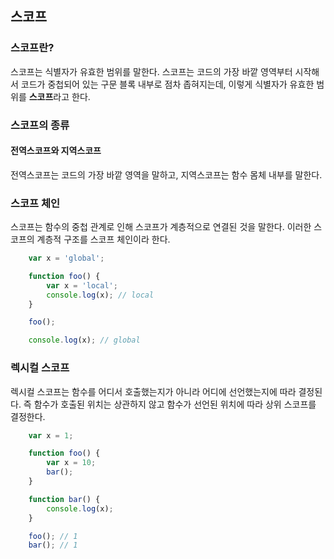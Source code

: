 ## 스코프 

### 스코프란?

스코프는 식별자가 유효한 범위를 말한다.
스코프는 코드의 가장 바깥 영역부터 시작해서 코드가 중첩되어 있는 구문 블록 내부로 점차 좁혀지는데, 이렇게 식별자가 유효한 범위를 **스코프**라고 한다.


### 스코프의 종류

#### 전역스코프와 지역스코프

전역스코프는 코드의 가장 바깥 영역을 말하고, 지역스코프는 함수 몸체 내부를 말한다.


### 스코프 체인

스코프는 함수의 중첩 관계로 인해 스코프가 계층적으로 연결된 것을 말한다. 이러한 스코프의 계층적 구조를 스코프 체인이라 한다.

```javascript
    var x = 'global';

    function foo() {
        var x = 'local';
        console.log(x); // local
    }

    foo();

    console.log(x); // global
````

### 렉시컬 스코프

렉시컬 스코프는 함수를 어디서 호출했는지가 아니라 어디에 선언했는지에 따라 결정된다. 
즉 함수가 호출된 위치는 상관하지 않고 함수가 선언된 위치에 따라 상위 스코프를 결정한다.

```javascript
    var x = 1;

    function foo() {
        var x = 10;
        bar();
    }

    function bar() {
        console.log(x);
    }

    foo(); // 1
    bar(); // 1
````

